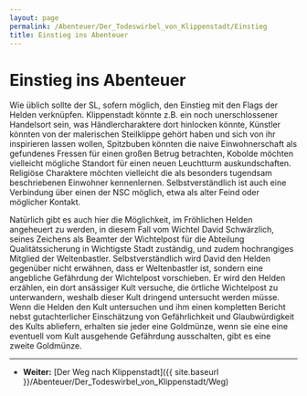 ```yaml
---
layout: page
permalink: /Abenteuer/Der_Todeswirbel_von_Klippenstadt/Einstieg
title: Einstieg ins Abenteuer
---
```


# Einstieg ins Abenteuer

Wie üblich sollte der SL, sofern möglich, den Einstieg mit den Flags der Helden verknüpfen. Klippenstadt könnte z.B. ein noch unerschlossener Handelsort sein, was Händlercharaktere dort hinlocken könnte, Künstler könnten von der malerischen Steilklippe gehört haben und sich von ihr inspirieren lassen wollen, Spitzbuben könnten die naive Einwohnerschaft als gefundenes Fressen für einen großen Betrug betrachten, Kobolde möchten vielleicht mögliche Standort für einen neuen Leuchtturm auskundschaften. Religiöse Charaktere möchten vielleicht die als besonders tugendsam beschriebenen Einwohner kennenlernen. Selbstverständlich ist auch eine Verbindung über einen der NSC möglich, etwa als alter Feind oder möglicher Kontakt.

Natürlich gibt es auch hier die Möglichkeit, im Fröhlichen Helden angeheuert zu werden, in diesem Fall vom Wichtel David Schwärzlich, seines Zeichens als Beamter der Wichtelpost für die Abteilung Qualitätssicherung in Wichtigste Stadt zuständig, und zudem hochrangiges Mitglied der Weltenbastler. Selbstverständlich wird David den Helden gegenüber nicht erwähnen, dass er Weltenbastler ist, sondern eine angebliche Gefährdung der Wichtelpost vorschieben. Er wird den Helden erzählen, ein dort ansässiger Kult versuche, die örtliche Wichtelpost zu unterwandern, weshalb dieser Kult dringend untersucht werden müsse. Wenn die Helden den Kult untersuchen und ihm einen kompletten Bericht nebst gutachterlicher Einschätzung von Gefährlichkeit und Glaubwürdigkeit des Kults abliefern, erhalten sie jeder eine Goldmünze, wenn sie eine eine eventuell vom Kult ausgehende Gefährdung ausschalten, gibt es eine zweite Goldmünze.

***

- **Weiter:** [Der Weg nach Klippenstadt]({{ site.baseurl }}/Abenteuer/Der_Todeswirbel_von_Klippenstadt/Weg)
